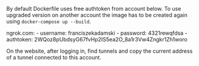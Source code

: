 By default Dockerfile uses free authtoken from account below. 
To use upgraded version on another account the image has to be created again using `docker-compose up --build`.

ngrok.com:
	- username: franciszekadamski
	- password: 4321rewqfdsa
	- authtoken: 2WQoz8pUbdsyG67fvHp2IS5ea2O_8a1r3Vw4Zngkr1Zh1woro

On the website, after logging in, find tunnels and copy the current address of a tunnel connected to this account.
